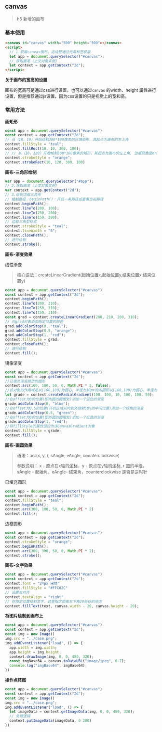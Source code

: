 ## canvas

> h5 新增的画布

### 基本使用

```html
<canvas id="canvas" width="500" height="500"></canvas>
<script>
  // 1.获取canvas画布，这块是通过元素标签获取
  let app = document.querySelector("#canvas");
  // 获取画笔（上文对象实例）
  let context = app.getContext("2d");
</script>
```

**关于画布的宽高的设置**

画布的宽高可是通过css进行设置，也可以通过`canvas` 的width、height 属性进行设置，但是推荐通过js设置，因为css设置的只是视觉上的宽和高。

### 常用方法

**画矩形**

```js
const app = document.querySelector("#canvas")
const context = app.getContext("2d");
// 从（10，10）开始绘制300*100像素的已填矩形，其起点为画布的左上角
context.fillStyle = "teal";
context.fillRect(10, 10, 300, 100); 
// // 从（10，120）开始绘制300*100像素的矩形，其起点为画布的左上角, 边框颜色是orange
context.strokeStyle = "orange"; 
context.strokeRect(10, 120, 300, 100) 
```

 **画布-三角形绘制**

```js
var app = document.querySelector("#app");
// 2.获取画笔（上文对象实例）
var context = app.getContext("2d");
// 3.绘制边框三角形
// 绘制路径：beginPath()：开启一条路径或重置当前路径
context.beginPath();
context.lineTo(200, 100);
context.lineTo(250, 200);
context.lineTo(150, 200);
// 边框三角型样式
context.strokeStyle = "teal";
context.lineWidth = "5";
context.closePath();
// 进行绘制
context.stroke();
```

**画布-渐变效果**

线性渐变

> 核心语法：createLinearGradient(起始位置x,起始位置y,结束位置x,结束位置y)

```js
const app = document.querySelector("#canvas")
const context = app.getContext("2d");
context.beginPath();
context.lineTo(200, 210);
context.lineTo(250, 310);
context.lineTo(150, 310);
const grad = context.createLinearGradient(200, 210, 200, 310);
// 对grad对象添加指定位置的颜色
grad.addColorStop(0, "teal");
grad.addColorStop(0.5, "orange");
grad.addColorStop(1, "red");
context.fillStyle = grad;
context.closePath();
// 进行绘制
context.fill();
```

镜像渐变

```js
const app = document.querySelector("#canvas")
const context = app.getContext("2d");
//已填充渐变颜色的圆形
context.arc(100, 100, 50, 0, Math.PI * 2, false);
//该对象的作用域是以(100,100)为圆心、半径为10px的内圆和以(100,100)为圆心、半径为50px的外圆之间的环状区域
let grade = context.createRadialGradient(100, 100, 10, 100, 100, 50);
//在offset为0的位置(即内圆的圆圈处)添加一个蓝色的渐变
grade.addColorStop(0, "blue");
//在offset为0.5的位置(环状区域从内到外放射50%的中间位置)添加一个绿色的渐变
grade.addColorStop(0.5, "green");
//在offset为0的位置(即外圆的圆圈处)添加一个红色的渐变
grade.addColorStop(1, "red");
//将fillStyle的属性值设为该CanvasGradient对象
context.fillStyle = grade;
context.fill();
```

**画布-画圆效果**

> 语法：arc(x, y, r, sAngle, eAngle, counterclockwise)
>
> 参数说明： x - 原点在x轴的坐标，y - 原点在y轴的坐标, r 圆的半径，sAngle - 起始角，eAngle- 结束角，counterclockwise 是否是逆时针

已填充圆形

```js
const app = document.querySelector("#canvas")
const context = app.getContext("2d");
context.fillStyle = "teal";
context.beginPath();
context.arc(300, 100, 50, 0, Math.PI * 2)
context.fill();
```

边框圆形

```js
const app = document.querySelector("#canvas")
const context = app.getContext("2d");
context.strokeStyle = "orange";
context.beginPath();
context.arc(300, 300, 50, 0, Math.PI * 2);
context.stroke();
```

**画布-文字效果**

```js
const app = document.querySelector("#canvas")
const context = app.getContext("2d");
context.font = "24px 宋体"
context.fillStyle = "#FFC82C"
// 设置右对齐
context.textAlign = "right"
// 在指定位置绘制文字，这里指定距离右下角20坐标的地方
context.fillText(text, canvas.width - 20, canvas.height - 20);
```

**将图片绘制到画布上**

```js
const app = document.querySelector("#canvas")
const context = app.getContext("2d");
const img = new Image()
img.src = "../case.png";
img.addEventListener("load", () => {
  app.width = img.width;
  app.height = img.height;
  context.drawImage(img, 0, 0, 480, 320);
  const imgBase64 = canvas.toDataURL("image/jpeg", 0.7);
  console.log("imgBase64", imgBase64);
})
```

**操作点阵图**

```js
const app = document.querySelector("#canvas")
const context = app.getContext("2d");
const img = new Image()
img.src = "../case.png";
img.addEventListener("load", () => {
  let imageData = context.getImageData(img, 0, 0, 480, 320);
  // 处理逻辑
  context.putImageData(imageData, 0 200)
})
```
